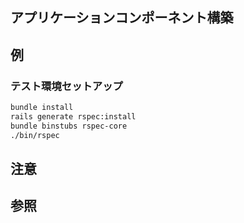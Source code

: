 アプリケーションコンポーネント構築
---

## 例
### テスト環境セットアップ
```bash
bundle install
rails generate rspec:install
bundle binstubs rspec-core
./bin/rspec
```

## 注意

## 参照
